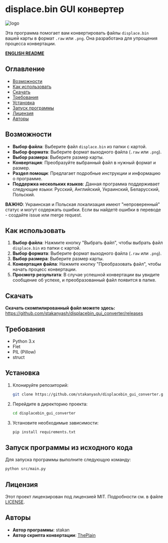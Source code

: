# displace.bin GUI конвертер

![logo](https://github.com/user-attachments/assets/f63de348-033f-4404-b24f-072d999fb998)

Эта программа помогает вам конвертировать файлы `displace.bin` вашей карты в формат `.raw` или `.png`. Она разработана для упрощения процесса конвертации.

**[ENGLISH README](https://github.com/stakanyash/displacebin_gui_converter/blob/main/README_EN.md)**

## Оглавление

- [Возможности](#возможности)
- [Как использовать](#как-использовать)
- [Скачать](#скачать)
- [Требования](#требования)
- [Установка](#установка)
- [Запуск программы](#запуск-программы-из-исходного-кода)
- [Лицензия](#лицензия)
- [Авторы](#авторы)

## Возможности

- **Выбор файла**: Выберите файл `displace.bin` из папки с картой.
- **Выбор формата**: Выберите формат выходного файла (`.raw` или `.png`).
- **Выбор размера**: Выберите размер карты.
- **Конвертация**: Преобразуйте выбранный файл в нужный формат и размер.
- **Раздел помощи**: Предлагает подробные инструкции и информацию о программе.
- **Поддержка нескольких языков**: Данная программа поддерживает следующие языки: Русский, Английский, Украинский, Беларусский, Польский.

**ВАЖНО**: Украинская и Польская локализация имеют "непроверенный" статус и могут содержать ошибки. Если вы найдетё ошибки в переводе - создайте issue или merge request.

## Как использовать

1. **Выбор файла**: Нажмите кнопку "Выбрать файл", чтобы выбрать файл `displace.bin` из папки с картой.
2. **Выбор формата**: Выберите формат выходного файла (`.raw` или `.png`).
3. **Выбор размера**: Выберите размер карты.
4. **Конвертация файла**: Нажмите кнопку "Преобразовать файл", чтобы начать процесс конвертации.
5. **Просмотр результата**: В случае успешной конвертации вы увидите сообщение об успехе, и преобразованный файл появится в папке.

## Скачать

**Скачать скомпилированный файл можете здесь:** https://github.com/stakanyash/displacebin_gui_converter/releases

## Требования

- Python 3.x
- Flet
- PIL (Pillow)
- struct

## Установка

1. Клонируйте репозиторий:
   ```bash
   git clone https://github.com/stakanyash/displacebin_gui_converter.git
   ```

2. Перейдите в директорию проекта:
   ```bash
   cd displacebin_gui_converter
   ```

3. Установите необходимые зависимости:
   ```bash
   pip install requirements.txt
   ```

## Запуск программы из исходного кода

Для запуска программы выполните следующую команду:
```bash
python src/main.py
```

## Лицензия

Этот проект лицензирован под лицензией MIT. Подробности см. в файле [LICENSE](LICENSE).

## Авторы

- **Автор программы**: stakan
- **Автор скрипта конвертации**: [ThePlain](https://github.com/ThePlain)
